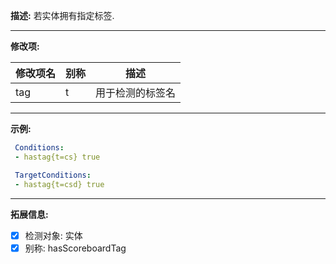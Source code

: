 **描述:** 若实体拥有指定标签.

---

**修改项:**

| 修改项名  | 别称           | 描述                      |
| --------- | -------------- | ------------------------- |
| tag       | t       | 用于检测的标签名 |

---

**示例:**

```yaml
 Conditions:
 - hastag{t=cs} true
```
```yaml
 TargetConditions:
 - hastag{t=csd} true
```

---

**拓展信息:**

- [x] 检测对象: 实体
- [x] 别称: hasScoreboardTag
